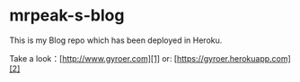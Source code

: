 mrpeak-s-blog
===============


This is my Blog repo which has been deployed in Heroku.

Take a look：[http://www.gyroer.com][1]
or: [https://gyroer.herokuapp.com][2]

  [1]: http://www.gyroer.com
  [2]: https://gyroer.herokuapp.com
